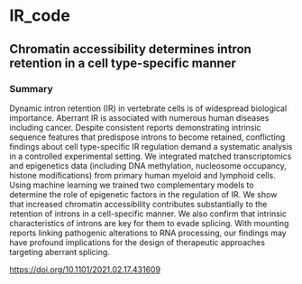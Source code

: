 # IR_code

## Chromatin accessibility determines intron retention in a cell type-specific manner

### Summary
Dynamic intron retention (IR) in vertebrate cells is of widespread biological importance. Aberrant IR is associated with numerous human diseases including cancer.  Despite consistent reports demonstrating intrinsic sequence features that predispose introns to become retained, conflicting findings about cell type-specific IR regulation demand a systematic analysis in a controlled experimental setting. We integrated matched transcriptomics and epigenetics data (including DNA methylation, nucleosome occupancy, histone modifications) from primary human myeloid and lymphoid cells. Using machine learning we trained two complementary models to determine the role of epigenetic factors in the regulation of IR. We show that increased chromatin accessibility contributes substantially to the retention of introns in a cell-specific manner. We also confirm that intrinsic characteristics of introns are key for them to evade splicing. With mounting reports linking pathogenic alterations to RNA processing, our findings may have profound implications for the design of therapeutic approaches targeting aberrant splicing.

https://doi.org/10.1101/2021.02.17.431609

